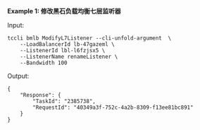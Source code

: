 **Example 1: 修改黑石负载均衡七层监听器**



Input: 

```
tccli bmlb ModifyL7Listener --cli-unfold-argument  \
    --LoadBalancerId lb-47gazeml \
    --ListenerId lbl-l6fzjsx5 \
    --ListenerName renameListener \
    --Bandwidth 100
```

Output: 
```
{
    "Response": {
        "TaskId": "2385738",
        "RequestId": "40349a3f-752c-4a2b-8309-f13ee81bc891"
    }
}
```

